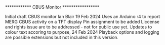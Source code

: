 ************ CBUS Monitor *****************

Initial draft CBUS monitor
Ian Blair 19 Feb 2024
Uses an Arduino r4 to report MERG CBUS activity on a TFT display
Pin assignment to be added
Liccense and rights issue are to be addressed - not for public use yet.
Updates to colour text accoring to purpose, 24 Feb 2024
Playback options and logging are possible extensions but not included in this version.
